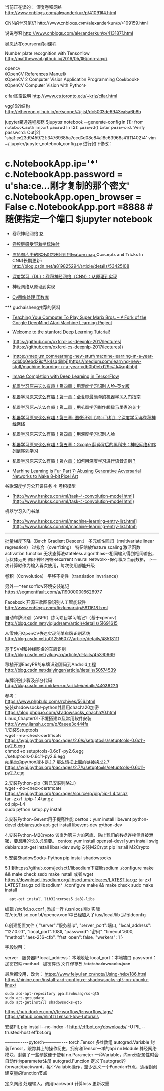 当前正在读的：
深度卷积网络
http://www.cnblogs.com/alexanderkun/p/4109164.html

CNN的学习笔记
http://www.cnblogs.com/alexanderkun/p/4109159.html

说说卷积
http://www.cnblogs.com/alexanderkun/p/4131871.html

吴恩达在coursera的ai课程

Number plate recognition with Tensorflow  
http://matthewearl.github.io/2016/05/06/cnn-anpr/  
  
opencv  
《OpenCV References Manuel》  
《OpenCV  2 Computer Vision Application Programming Cookbook》  
《OpenCV Computer Vision with Python》  

cifar图库说明
http://www.cs.toronto.edu/~kriz/cifar.html

vgg16的结构
http://ethereon.github.io/netscope/#/gist/dc5003de6943ea5a6b8b

jupyter開通遠程服務
$jupyter notebook --generate-config
In [1]: from notebook.auth import passwd
In [2]: passwd()
Enter password: 
Verify password: 
Out[2]: 'sha1:ce23d945972f:34769685a7ccd3d08c84a18c63968a41f1140274'
vim ~/.jupyter/jupyter_notebook_config.py 
进行如下修改：

c.NotebookApp.ip='*'
c.NotebookApp.password = u'sha:ce...刚才复制的那个密文'
c.NotebookApp.open_browser = False
c.NotebookApp.port =8888 #随便指定一个端口
$jupyter notebook
=======  

* 卷积神经网络  [1](http://blog.csdn.net/l281865263/article/details/46378149)[2](http://blog.csdn.net/peaceinmind/article/details/50409354)
* [卷积层感受野和坐标映射  ](https://zhuanlan.zhihu.com/p/24780433)
* [原始图片中的ROI如何映射到到feature map  ](http://blog.cvmarcher.com/posts/2015/05/17/cnn-trick/)
Concepts and Tricks In CNN(长期更新)  
http://blog.csdn.net/a819825294/article/details/53425108  
* [深度学习（DL）：卷积神经网络（CNN）：从原理到实现  ](http://blog.csdn.net/a819825294/article/details/53393837)
* 神经网络从原理到实现  


* [Cv图像处理 函数库  ](http://wiki.opencv.org.cn/index.php/Cv%E5%9B%BE%E5%83%8F%E5%A4%84%E7%90%86  )


*** guohaisheng推荐的资料  

* [Teaching Your Computer To Play Super Mario Bros. – A Fork of the Google DeepMind Atari Machine Learning Project](http://www.ehrenbrav.com/2016/08/teaching-your-computer-to-play-super-mario-bros-a-fork-of-the-google-deepmind-atari-machine-learning-project/?utm_source=mybridge&utm_medium=blog&utm_campaign=read_more)
* [Welcome to the stanford Deep Learning Tutorial! ](http://deeplearning.stanford.edu/tutorial/?utm_source=mybridge&utm_medium=blog&utm_campaign=read_more)
* [https://github.com/oxford-cs-deepnlp-2017/lectures](https://github.com/oxford-cs-deepnlp-2017/lectures])
* [https://medium.com/learning-new-stuff/machine-learning-in-a-year-cdb0b0ebd29c#.k4sq4ihbj](https://medium.com/learning-new-stuff/machine-learning-in-a-year-cdb0b0ebd29c#.k4sq4ihbj)
* [Image Completion with Deep Learning in TensorFlow](http://bamos.github.io/2016/08/09/deep-completion/?utm_source=mybridge&utm_medium=blog&utm_campaign=read_more)
* [机器学习原来这么有趣！第四章：用深度学习识别人脸-英文版](https://medium.com/@ageitgey/machine-learning-is-fun-part-4-modern-face-recognition-with-deep-learning-c3cffc121d78#.geyj91s6e)

* [机器学习原来这么有趣！第一章：全世界最简单的机器学习入门指南](https://zhuanlan.zhihu.com/p/24339995)
* [机器学习原来这么有趣！第二章：用机器学习制作超级马里奥的关卡](https://zhuanlan.zhihu.com/p/24344720)
* [机器学习原来这么有趣！第三章: 图像识别【鸟or飞机】？深度学习与卷积神经网络](https://zhuanlan.zhihu.com/p/24524583)
* [机器学习原来这么有趣！第四章：用深度学习识别人脸](https://zhuanlan.zhihu.com/p/24567586)
* [机器学习原来这么有趣！第五章：Google 翻译背后的黑科技：神经网络和序列到序列学习](https://zhuanlan.zhihu.com/p/24590838)
* [机器学习原来这么有趣！第六章：如何用深度学习进行语音识别？](https://zhuanlan.zhihu.com/p/24703268)
* [Machine Learning is Fun Part 7: Abusing Generative Adversarial Networks to Make 8-bit Pixel Art](https://medium.com/@ageitgey/abusing-generative-adversarial-networks-to-make-8-bit-pixel-art-e45d9b96cee7#.l89b4x1tx)


谷歌深度学习公开课任务 4: 卷积模型
* [http://www.hankcs.com/ml/task-4-convolution-model.html](http://www.hankcs.com/ml/task-4-convolution-model.html)

机器学习入门书单
* [http://www.hankcs.com/ml/machine-learning-entry-list.html](http://www.hankcs.com/ml/machine-learning-entry-list.html)
---------------
批量梯度下降（Batch Gradient Descent）
多元线性回归（multivariate linear regression）
过拟合（overfitting）
特征缩放feature scaling
激活函数activation function
无状态算法stateless algorithms--相同输入得到相同输出，与状体无关
循环神经网络Recurrent Neural Network--保存模型当前数据，下一次计算时作为输入再次使用，每次使用都能升级

卷积（Convolution）
平移不变性（translation invariance）


另外一个tensorflow环境安装笔记  
https://segmentfault.com/a/1190000006626977  

Facebook 开源三款图像识别人工智能软件  
http://www.cnblogs.com/findumars/p/5811618.html  

自动车牌识别（ANPR）练习项目学习笔记1（基于opencv）   
http://blog.csdn.net/yiqiudream/article/details/51691615  

从零使用OpenCV快速实现简单车牌识别系统   
http://blog.csdn.net/u012556077/article/details/48518111  


基于SVM和神经网络的车牌识别   
http://blog.csdn.net/yiluoyan/article/details/45390669  


移植开源EasyPR的车牌识别源码到Android工程  
http://blog.csdn.net/daiyinger/article/details/50574539  


车牌识别步骤及部分代码   
http://blog.csdn.net/mirkerson/article/details/44038275  



参考：  
https://www.phpbulo.com/archives/566.html  
安装shadowsocks-python并启用chacha20加密  
https://blog.phpgao.com/shadowsocks_chacha20.html  
Linux_Chapter01-环境搭建以及常用软件安装  
http://www.jianshu.com/p/6aeee3c444fa  
1.安装Setuptools  
      wget --no-check-certificate https://pypi.python.org/packages/2.6/s/setuptools/setuptools-0.6c11-py2.6.egg  
      chmod +x setuptools-0.6c11-py2.6.egg  
      ./setuptools-0.6c11-py2.6.egg  
如果您的python版本是2.7 那么请把上面的链接换成2.7   
https://pypi.python.org/packages/2.7/s/setuptools/setuptools-0.6c11-py2.7.egg  

2.安装Python-pip（若已安装则略过）  
      wget --no-check-certificate https://pypi.python.org/packages/source/p/pip/pip-1.4.tar.gz  
      tar -zxvf ./pip-1.4.tar.gz  
      cd pip-1.4  
      sudo python setup.py install  

3.安装Python-Gevent用于提高性能
      centos：yum install libevent python-devel
      debian:sudo  apt-get install libevent-dev python-dev

4.安装Python-M2Crypto
该库为第三方加密库，防止我们的数据连接信息被泄密，要想用的长久必须要。
      centos:
      yum install openssl-devel
      yum install swig
      debian:
      apt-get install libssl-dev swig 
安装M2Crypt
      pip install M2Crypto

5.安装ShadowSocks-Python
      pip install shadowsocks

5.1
到https://github.com/jedisct1/libsodium下载libsodium
      ./configure
      make && make check
      sudo make install
或者
      wget https://download.libsodium.org/libsodium/releases/LATEST.tar.gz
      tar zxf LATEST.tar.gz
      cd libsodium*
      ./configure
      make && make check
      sudo make install

      apt-get install lib32ncurses5 ia32-libs

编辑 /etc/ld.so.conf ,添加一行
      /usr/local/lib
实际在/etc/ld.so.conf.d/opencv.conf中已经加入了/usr/local/lib
运行ldconfig


6.创建配置文件
{
"server":"服务器ip",
"server_port":端口,
"local_address": "127.0.0.1",
"local_port":1080,
"password":"密码",
"timeout":600,
"method":"aes-256-cfb",
"fast_open": false,
"workers": 1
}

字段说明：

server：服务器IP
local_address：本地地址
local_port：本地端口
password：加密密码
method：加密算法
文件保存到 /etc/shadowsocks.json

最后都没用，改为：
https://www.feiyulian.cn/note/Using-help/186.html
https://hinine.com/install-and-configure-shadowsocks-qt5-on-ubuntu-linux/

    sudo add-apt-repository ppa:hzwhuang/ss-qt5
    sudo apt-getupdate
    sudo apt-getinstall shadowsocks-qt5




https://hub.docker.com/r/tensorflow/tensorflow/tags/
https://github.com/nlintz/TensorFlow-Tutorials  


安装PIL
pip install --no-index -f http://effbot.org/downloads/ -U PIL --trusted-host effbot.org


------------pytorch------------
torch.Tensor		多维数组
autograd.Variable	封装Tensor，跟踪其上的操作历史，拥有和Tensor一样的api
nn.Module		神经网络模块，封装了一些参数便于使用
nn.Parameter		一种Variable，向nn分配属性时会自动作为parameter注册
autograd.Function	定义了autograd的forward/backward，每个Variable操作，至少定义一个Function节点，连接到创建变量的function节点


定义网络
处理输入，调用backward
计算loss
更新权重

